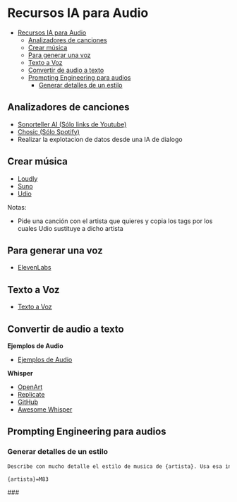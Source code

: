 # Recursos IA para Audio

- [Recursos IA para Audio](#recursos-ia-para-audio)
  - [Analizadores de canciones](#analizadores-de-canciones)
  - [Crear música](#crear-música)
  - [Para generar una voz](#para-generar-una-voz)
  - [Texto a Voz](#texto-a-voz)
  - [Convertir de audio a texto](#convertir-de-audio-a-texto)
  - [Prompting Engineering para audios](#prompting-engineering-para-audios)
    - [Generar detalles de un estilo](#generar-detalles-de-un-estilo)


## Analizadores de canciones

* [Sonorteller AI (Sólo links de Youtube)](https://sonoteller.ai/)
* [Chosic (Sólo Spotify)](https://www.chosic.com/spotify-playlist-analyzer/)
* Realizar la explotacion de datos desde una IA de dialogo



## Crear música

* [Loudly](https://www.loudly.com)
* [Suno](https://suno.com/)
* [Udio](https://www.udio.com/)

Notas:

* Pide una canción con el artista que quieres y copia los tags por los cuales Udio sustituye a dicho artista



## Para generar una voz

* [ElevenLabs](https://elevenlabs.io/)


## Texto a Voz

* [Texto a Voz](https://www.text-to-speech.online/)


## Convertir de audio a texto

**Ejemplos de Audio**

* [Ejemplos de Audio](https://audio-samples.github.io/)

**Whisper**

* [OpenArt](https://huggingface.co/openai/whisper-large-v3)
* [Replicate](https://replicate.com/openai/whisper)
* [GitHub](https://github.com/openai/whisper)
* [Awesome Whisper](https://github.com/sindresorhus/awesome-whisper)





## Prompting Engineering para audios


### Generar detalles de un estilo

```bash
Describe con mucho detalle el estilo de musica de {artista}. Usa esa informacion para escribir un prompt convertir de texto a musica usando una IA generadora de musica con todos los detalle. Dame uno usando su nombre y otro no usando su nombre, sólo su estilo

{artista}=M83
```

### 

